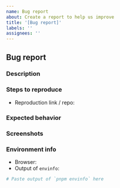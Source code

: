 ```yaml
---
name: Bug report
about: Create a report to help us improve
title: '[Bug report]'
labels: ''
assignees: ''
---
```


<!-- Please fill in relevant information as much as possible. That would be helpful to locate the problem and save us each other's time -->

<!-- If some fields are irrelevant or you are not sure, remove it or mark it as "not related" / not sure" -->

<!-- If you don't follow the template and not providing valid information, we'll close your issue without further reply -->

## Bug report

### Description

<!-- A clear and concise description of what the bug is. -->

### Steps to reproduce

<!-- Steps to reproduce the behavior -->

- Reproduction link / repo:

### Expected behavior

<!-- A clear and concise description of what you expected to happen. -->

### Screenshots

<!-- If applicable, add screenshots to help explain your problem. -->

### Environment info

- Browser:
- Output of `envinfo`:

```bash
# Paste output of `pnpm envinfo` here
```
